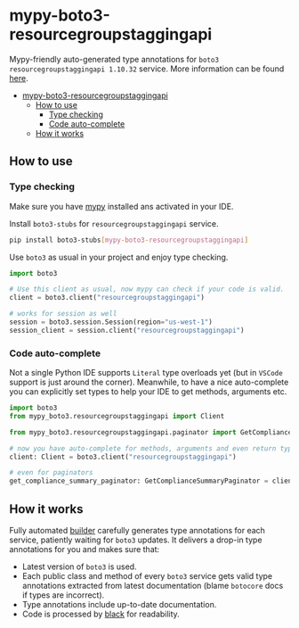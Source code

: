 # mypy-boto3-resourcegroupstaggingapi

Mypy-friendly auto-generated type annotations for `boto3 resourcegroupstaggingapi 1.10.32` service.
More information can be found [here](https://github.com/vemel/mypy_boto3).

- [mypy-boto3-resourcegroupstaggingapi](#mypy-boto3-resourcegroupstaggingapi)
  - [How to use](#how-to-use)
    - [Type checking](#type-checking)
    - [Code auto-complete](#code-auto-complete)
  - [How it works](#how-it-works)

## How to use

### Type checking

Make sure you have [mypy](https://github.com/python/mypy) installed ans activated in your IDE.

Install `boto3-stubs` for `resourcegroupstaggingapi` service.

```bash
pip install boto3-stubs[mypy-boto3-resourcegroupstaggingapi]
```

Use `boto3` as usual in your project and enjoy type checking.

```python
import boto3

# Use this client as usual, now mypy can check if your code is valid.
client = boto3.client("resourcegroupstaggingapi")

# works for session as well
session = boto3.session.Session(region="us-west-1")
session_client = session.client("resourcegroupstaggingapi")

```

### Code auto-complete

Not a single Python IDE supports `Literal` type overloads yet (but in `VSCode` support is just around the corner).
Meanwhile, to have a nice auto-complete you can explicitly set types to help your IDE to get methods, arguments etc.

```python
import boto3
from mypy_boto3.resourcegroupstaggingapi import Client

from mypy_boto3.resourcegroupstaggingapi.paginator import GetComplianceSummaryPaginator

# now you have auto-complete for methods, arguments and even return types
client: Client = boto3.client("resourcegroupstaggingapi")

# even for paginators
get_compliance_summary_paginator: GetComplianceSummaryPaginator = client.get_paginator("get_compliance_summary")
```

## How it works

Fully automated [builder](https://github.com/vemel/mypy_boto3) carefully generates
type annotations for each service, patiently waiting for `boto3` updates. It delivers
a drop-in type annotations for you and makes sure that:

- Latest version of `boto3` is used.
- Each public class and method of every `boto3` service gets valid type annotations
  extracted from latest documentation (blame `botocore` docs if types are incorrect).
- Type annotations include up-to-date documentation.
- Code is processed by [black](https://github.com/psf/black) for readability.